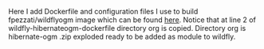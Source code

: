 Here I add Dockerfile and configuration files I use to build fpezzati/wildflyogm image which can be found [here](https://hub.docker.com/r/fpezzati/wildflyogm/).
Notice that at line 2 of wildfly-hibernateogm-dockerfile directory org is copied. Directory org is hibernate-ogm .zip exploded ready to be added as module to wildfly.
